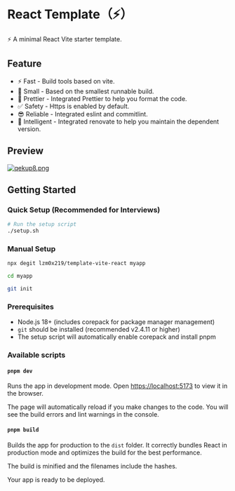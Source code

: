 # React Template（⚡️）

⚡️ A minimal React Vite starter template.

## Feature

- ⚡️ Fast - Build tools based on vite.
- 👻 Small - Based on the smallest runnable build.
- 💄 Prettier - Integrated Prettier to help you format the code.
- ✅ Safety - Https is enabled by default.
- 😎 Reliable - Integrated eslint and commitlint.
- 🤖 Intelligent - Integrated renovate to help you maintain the dependent version.

## Preview

[![qekup8.png](https://s1.ax1x.com/2022/03/20/qekup8.png)](https://imgtu.com/i/qekup8)

## Getting Started

### Quick Setup (Recommended for Interviews)

```bash
# Run the setup script
./setup.sh
```

### Manual Setup

```bash
npx degit lzm0x219/template-vite-react myapp

cd myapp

git init
```

### Prerequisites

- Node.js 18+ (includes corepack for package manager management)
- `git` should be installed (recommended v2.4.11 or higher)
- The setup script will automatically enable corepack and install pnpm

### Available scripts

#### `pnpm dev`

Runs the app in development mode.
Open <https://localhost:5173> to view it in the browser.

The page will automatically reload if you make changes to the code.
You will see the build errors and lint warnings in the console.

#### `pnpm build`

Builds the app for production to the `dist` folder.
It correctly bundles React in production mode and optimizes the build for the best performance.

The build is minified and the filenames include the hashes.

Your app is ready to be deployed.
